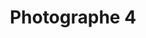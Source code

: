 ---
weight: 1
images:
- /images/photos/20230405 - Sortie Photo - Stéphane G. - 0023.jpg
title: Photographe 4
tags:
- portrait
---